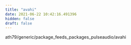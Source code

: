 ```yaml
---
title: "avahi"
date: 2021-06-22 10:42:16.491396
hidden: false
draft: false
---
```


ath79/generic/package_feeds_packages_pulseaudio/avahi

